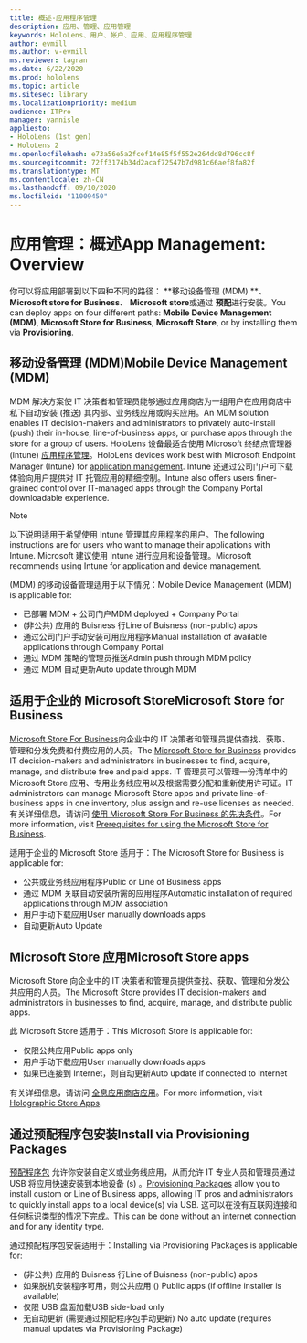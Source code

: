 ```yaml
---
title: 概述-应用程序管理
description: 应用、管理、应用管理
keywords: HoloLens、用户、帐户、应用、应用程序管理
author: evmill
ms.author: v-evmill
ms.reviewer: tagran
ms.date: 6/22/2020
ms.prod: hololens
ms.topic: article
ms.sitesec: library
ms.localizationpriority: medium
audience: ITPro
manager: yannisle
appliesto:
- HoloLens (1st gen)
- HoloLens 2
ms.openlocfilehash: e73a56e5a2fcef14e85f5f552e264dd8d796cc8f
ms.sourcegitcommit: 72ff3174b34d2acaf72547b7d981c66aef8fa82f
ms.translationtype: MT
ms.contentlocale: zh-CN
ms.lasthandoff: 09/10/2020
ms.locfileid: "11009450"
---
```

# <span data-ttu-id="5127b-104">应用管理：概述</span><span class="sxs-lookup"><span data-stu-id="5127b-104">App Management: Overview</span></span>

<span data-ttu-id="5127b-105">你可以将应用部署到以下四种不同的路径： \*\*移动设备管理 (MDM) \*\*、 **Microsoft store for Business**、 **Microsoft store**或通过 **预配**进行安装。</span><span class="sxs-lookup"><span data-stu-id="5127b-105">You can deploy apps on four different paths: **Mobile Device Management (MDM)**, **Microsoft Store for Business**, **Microsoft Store**, or by installing them via **Provisioning**.</span></span> 

## <span data-ttu-id="5127b-106">移动设备管理 (MDM)</span><span class="sxs-lookup"><span data-stu-id="5127b-106">Mobile Device Management (MDM)</span></span>

<span data-ttu-id="5127b-107">MDM 解决方案使 IT 决策者和管理员能够通过应用商店为一组用户在应用商店中私下自动安装 (推送) 其内部、业务线应用或购买应用。</span><span class="sxs-lookup"><span data-stu-id="5127b-107">An MDM solution enables IT decision-makers and administrators to privately auto-install (push) their in-house, line-of-business apps, or purchase apps through the store for a group of users.</span></span> <span data-ttu-id="5127b-108">HoloLens 设备最适合使用 Microsoft 终结点管理器 (Intune) [应用程序管理](app-deploy-intune.md)。</span><span class="sxs-lookup"><span data-stu-id="5127b-108">HoloLens devices work best with Microsoft Endpoint Manager (Intune) for [application management](app-deploy-intune.md).</span></span> <span data-ttu-id="5127b-109">Intune 还通过公司门户可下载体验向用户提供对 IT 托管应用的精细控制。</span><span class="sxs-lookup"><span data-stu-id="5127b-109">Intune also offers users finer-grained control over IT-managed apps through the Company Portal downloadable experience.</span></span>

> [!NOTE] 
> <span data-ttu-id="5127b-110">以下说明适用于希望使用 Intune 管理其应用程序的用户。</span><span class="sxs-lookup"><span data-stu-id="5127b-110">The following instructions are for users who want to manage their applications with Intune.</span></span> <span data-ttu-id="5127b-111">Microsoft 建议使用 Intune 进行应用和设备管理。</span><span class="sxs-lookup"><span data-stu-id="5127b-111">Microsoft recommends using Intune for application and device management.</span></span>
    
<span data-ttu-id="5127b-112"> (MDM) 的移动设备管理适用于以下情况：</span><span class="sxs-lookup"><span data-stu-id="5127b-112">Mobile Device Management (MDM) is applicable for:</span></span> 
* <span data-ttu-id="5127b-113">已部署 MDM + 公司门户</span><span class="sxs-lookup"><span data-stu-id="5127b-113">MDM deployed + Company Portal</span></span> 
* <span data-ttu-id="5127b-114"> (非公共) 应用的 Buisness 行</span><span class="sxs-lookup"><span data-stu-id="5127b-114">Line of Buisness (non-public) apps</span></span>
* <span data-ttu-id="5127b-115">通过公司门户手动安装可用应用程序</span><span class="sxs-lookup"><span data-stu-id="5127b-115">Manual installation of available applications through Company Portal</span></span>
* <span data-ttu-id="5127b-116">通过 MDM 策略的管理员推送</span><span class="sxs-lookup"><span data-stu-id="5127b-116">Admin push through MDM policy</span></span>
* <span data-ttu-id="5127b-117">通过 MDM 自动更新</span><span class="sxs-lookup"><span data-stu-id="5127b-117">Auto update through MDM</span></span>

## <span data-ttu-id="5127b-118">适用于企业的 Microsoft Store</span><span class="sxs-lookup"><span data-stu-id="5127b-118">Microsoft Store for Business</span></span>

<span data-ttu-id="5127b-119">[Microsoft Store For Business](app-deploy-store-business.md)向企业中的 IT 决策者和管理员提供查找、获取、管理和分发免费和付费应用的人员。</span><span class="sxs-lookup"><span data-stu-id="5127b-119">The [Microsoft Store for Business](app-deploy-store-business.md) provides IT decision-makers and administrators in businesses to find, acquire, manage, and distribute free and paid apps.</span></span> <span data-ttu-id="5127b-120">IT 管理员可以管理一份清单中的 Microsoft Store 应用、专用业务线应用以及根据需要分配和重新使用许可证。</span><span class="sxs-lookup"><span data-stu-id="5127b-120">IT administrators can manage Microsoft Store apps and private line-of-business apps in one inventory, plus assign and re-use licenses as needed.</span></span> <span data-ttu-id="5127b-121">有关详细信息，请访问 [使用 Microsoft Store For Business 的先决条件](https://docs.microsoft.com/microsoft-store/prerequisites-microsoft-store-for-business)。</span><span class="sxs-lookup"><span data-stu-id="5127b-121">For more information, visit [Prerequisites for using the Microsoft Store for Business](https://docs.microsoft.com/microsoft-store/prerequisites-microsoft-store-for-business).</span></span>
    
<span data-ttu-id="5127b-122">适用于企业的 Microsoft Store 适用于：</span><span class="sxs-lookup"><span data-stu-id="5127b-122">The Microsoft Store for Business is applicable for:</span></span> 
* <span data-ttu-id="5127b-123">公共或业务线应用程序</span><span class="sxs-lookup"><span data-stu-id="5127b-123">Public or Line of Business apps</span></span>
* <span data-ttu-id="5127b-124">通过 MDM 关联自动安装所需的应用程序</span><span class="sxs-lookup"><span data-stu-id="5127b-124">Automatic installation of required applications through MDM association</span></span>
* <span data-ttu-id="5127b-125">用户手动下载应用</span><span class="sxs-lookup"><span data-stu-id="5127b-125">User manually downloads apps</span></span>
* <span data-ttu-id="5127b-126">自动更新</span><span class="sxs-lookup"><span data-stu-id="5127b-126">Auto Update</span></span>

## <span data-ttu-id="5127b-127">Microsoft Store 应用</span><span class="sxs-lookup"><span data-stu-id="5127b-127">Microsoft Store apps</span></span>

<span data-ttu-id="5127b-128">Microsoft Store 向企业中的 IT 决策者和管理员提供查找、获取、管理和分发公共应用的人员。</span><span class="sxs-lookup"><span data-stu-id="5127b-128">The Microsoft Store provides IT decision-makers and administrators in businesses to find, acquire, manage, and distribute public apps.</span></span>
    
<span data-ttu-id="5127b-129">此 Microsoft Store 适用于：</span><span class="sxs-lookup"><span data-stu-id="5127b-129">This Microsoft Store is applicable for:</span></span> 
* <span data-ttu-id="5127b-130">仅限公共应用</span><span class="sxs-lookup"><span data-stu-id="5127b-130">Public apps only</span></span>
* <span data-ttu-id="5127b-131">用户手动下载应用</span><span class="sxs-lookup"><span data-stu-id="5127b-131">User manually downloads apps</span></span>
* <span data-ttu-id="5127b-132">如果已连接到 Internet，则自动更新</span><span class="sxs-lookup"><span data-stu-id="5127b-132">Auto update if connected to Internet</span></span>

<span data-ttu-id="5127b-133">有关详细信息，请访问 [全息应用商店应用](https://docs.microsoft.com/hololens/holographic-store-apps)。</span><span class="sxs-lookup"><span data-stu-id="5127b-133">For more information, visit [Holographic Store Apps](https://docs.microsoft.com/hololens/holographic-store-apps).</span></span>

## <span data-ttu-id="5127b-134">通过预配程序包安装</span><span class="sxs-lookup"><span data-stu-id="5127b-134">Install via Provisioning Packages</span></span>

<span data-ttu-id="5127b-135">[预配程序包](app-deploy-provisioning-package.md) 允许你安装自定义或业务线应用，从而允许 IT 专业人员和管理员通过 USB 将应用快速安装到本地设备 (s) 。</span><span class="sxs-lookup"><span data-stu-id="5127b-135">[Provisioning Packages](app-deploy-provisioning-package.md) allow you to install custom or Line of Business apps, allowing IT pros and administrators to quickly install apps to a local device(s) via USB.</span></span> <span data-ttu-id="5127b-136">这可以在没有互联网连接和任何标识类型的情况下完成。</span><span class="sxs-lookup"><span data-stu-id="5127b-136">This can be done without an internet connection and for any identity type.</span></span>
    
<span data-ttu-id="5127b-137">通过预配程序包安装适用于：</span><span class="sxs-lookup"><span data-stu-id="5127b-137">Installing via Provisioning Packages is applicable for:</span></span> 
* <span data-ttu-id="5127b-138"> (非公共) 应用的 Buisness 行</span><span class="sxs-lookup"><span data-stu-id="5127b-138">Line of Buisness (non-public) apps</span></span>
* <span data-ttu-id="5127b-139">如果脱机安装程序可用，则公共应用 () </span><span class="sxs-lookup"><span data-stu-id="5127b-139">Public apps (if offline installer is available)</span></span>
* <span data-ttu-id="5127b-140">仅限 USB 盘面加载</span><span class="sxs-lookup"><span data-stu-id="5127b-140">USB side-load only</span></span>
* <span data-ttu-id="5127b-141">无自动更新 (需要通过预配程序包手动更新) </span><span class="sxs-lookup"><span data-stu-id="5127b-141">No auto update (requires manual updates via Provisioning Package)</span></span>

